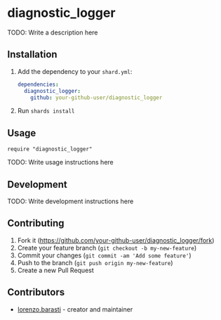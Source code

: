 # diagnostic_logger

TODO: Write a description here

## Installation

1. Add the dependency to your `shard.yml`:

   ```yaml
   dependencies:
     diagnostic_logger:
       github: your-github-user/diagnostic_logger
   ```

2. Run `shards install`

## Usage

```crystal
require "diagnostic_logger"
```

TODO: Write usage instructions here

## Development

TODO: Write development instructions here

## Contributing

1. Fork it (<https://github.com/your-github-user/diagnostic_logger/fork>)
2. Create your feature branch (`git checkout -b my-new-feature`)
3. Commit your changes (`git commit -am 'Add some feature'`)
4. Push to the branch (`git push origin my-new-feature`)
5. Create a new Pull Request

## Contributors

- [lorenzo.barasti](https://github.com/your-github-user) - creator and maintainer
